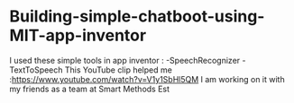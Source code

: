 # Building-simple-chatboot-using-MIT-app-inventor
I used these simple tools in app inventor :
-SpeechRecognizer 
-TextToSpeech 
This YouTube clip helped me :https://www.youtube.com/watch?v=V1y1SbHl5QM 
I am working on it with my friends as a team at Smart Methods Est
